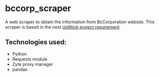 # bccorp_scraper
A web scraper to obtain the information from BcCorporation website. 
This scraper is based in the next [UpWork project requirement](https://www.upwork.com/nx/jobs/search/details/~014d974183450d05c2?q=web%20scraping&sort=recency&page=3&pageTitle=Job%20Detail&_navType=slider&_modalInfo=%5B%7B%22navType%22%3A%22slider%22,%22title%22%3A%22Job%20Detail%22,%22modalId%22%3A%221656294582458%22%7D%5D).

## Technologies used:
* Python
* Requests module
* Zyte proxy manager
* pandas
